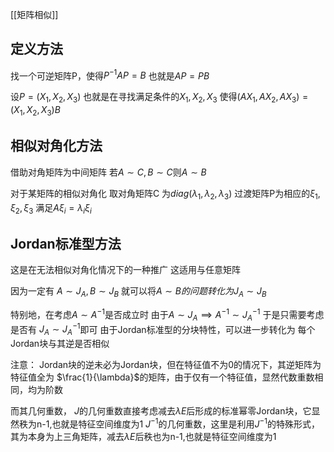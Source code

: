 [[矩阵相似]]

## 定义方法
找一个可逆矩阵P，使得$P^{-1}AP=B$
也就是$AP=PB$

设$P=(X_{1},X_{2},X_{3})$
也就是在寻找满足条件的$X_{1},X_{2},X_{3}$
使得$(AX_{1},AX_{2},AX_{3})=(X_{1},X_{2},X_{3})B$
## 相似对角化方法
借助对角矩阵为中间矩阵
若$A\sim C,B\sim C$则$A\sim B$

对于某矩阵的相似对角化
取对角矩阵C 为$diag(\lambda_{1},\lambda_{2},\lambda_{3})$
过渡矩阵P为相应的$\xi_{1},\xi_{2},\xi_{3}$
满足$A\xi_i=\lambda_i\xi_i$

## Jordan标准型方法
这是在无法相似对角化情况下的一种推广
这适用与任意矩阵

因为一定有 $A\sim J_A,B\sim J_B$
就可以将$A \sim B的问题转化为 J_A \sim J_B$

特别地，在考虑$A\sim A^{-1}$是否成立时
由于$A\sim J_A \implies A^{-1} \sim J_A^{-1}$
于是只需要考虑是否有 $J_A \sim  J_A^{-1}$即可
由于Jordan标准型的分块特性，可以进一步转化为
每个Jordan块与其逆是否相似

注意：
Jordan块的逆未必为Jordan块，但在特征值不为0的情况下，其逆矩阵为特征值全为 $\frac{1}{\lambda}$的矩阵，由于仅有一个特征值，显然代数重数相同，均为阶数

而其几何重数，
$J$的几何重数直接考虑减去$\lambda E$后形成的标准幂零Jordan块，它显然秩为n-1,也就是特征空间维度为1
$J^{-1}$的几何重数，这里是利用$J^{-1}$的特殊形式，其为本身为上三角矩阵，减去$\lambda E$后秩也为n-1,也就是特征空间维度为1



